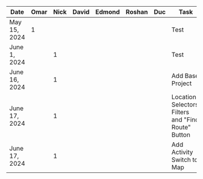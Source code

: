 | Date         | Omar | Nick | David | Edmond | Roshan | Duc | Task |
|--------------| --- |------| ----- | ------ | ------ | --- | ---- |
| May 15, 2024 | 1   |      |       |        |        |     | Test |
| June 1, 2024 |     | 1    |       |        |        |     | Test |
| June 16, 2024|     | 1    |       |        |        |     | Add Base Project |
| June 17, 2024|     | 1    |       |        |        |     | Location Selectors, Filters and "Find Route" Button |
| June 17, 2024|     | 1    |       |        |        |     | Add Activity Switch to Map |